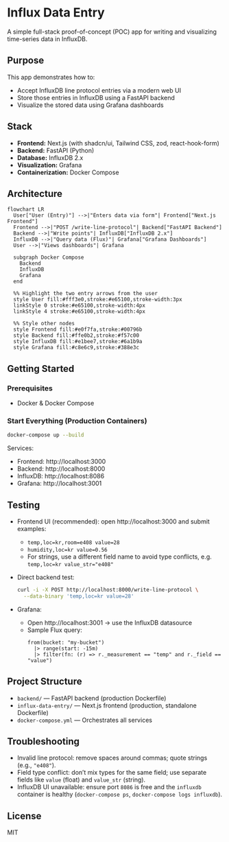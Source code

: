 # Influx Data Entry

A simple full-stack proof-of-concept (POC) app for writing and visualizing time-series data in InfluxDB.

## Purpose
This app demonstrates how to:
- Accept InfluxDB line protocol entries via a modern web UI
- Store those entries in InfluxDB using a FastAPI backend
- Visualize the stored data using Grafana dashboards

## Stack
- **Frontend:** Next.js (with shadcn/ui, Tailwind CSS, zod, react-hook-form)
- **Backend:** FastAPI (Python)
- **Database:** InfluxDB 2.x
- **Visualization:** Grafana
- **Containerization:** Docker Compose

## Architecture
```mermaid
flowchart LR
  User["User (Entry)"] -->|"Enters data via form"| Frontend["Next.js Frontend"]
  Frontend -->|"POST /write-line-protocol"| Backend["FastAPI Backend"]
  Backend -->|"Write points"| InfluxDB["InfluxDB 2.x"]
  InfluxDB -->|"Query data (Flux)"| Grafana["Grafana Dashboards"]
  User -->|"Views dashboards"| Grafana

  subgraph Docker Compose
    Backend
    InfluxDB
    Grafana
  end

  %% Highlight the two entry arrows from the user
  style User fill:#fff3e0,stroke:#e65100,stroke-width:3px
  linkStyle 0 stroke:#e65100,stroke-width:4px
  linkStyle 4 stroke:#e65100,stroke-width:4px

  %% Style other nodes
  style Frontend fill:#e0f7fa,stroke:#00796b
  style Backend fill:#ffe0b2,stroke:#f57c00
  style InfluxDB fill:#e1bee7,stroke:#6a1b9a
  style Grafana fill:#c8e6c9,stroke:#388e3c
```

## Getting Started

### Prerequisites
- Docker & Docker Compose

### Start Everything (Production Containers)
```sh
docker-compose up --build
```
Services:
- Frontend: http://localhost:3000
- Backend:  http://localhost:8000
- InfluxDB: http://localhost:8086
- Grafana:  http://localhost:3001

## Testing
- Frontend UI (recommended): open http://localhost:3000 and submit examples:
  - `temp,loc=kr,room=e408 value=28`
  - `humidity,loc=kr value=0.56`
  - For strings, use a different field name to avoid type conflicts, e.g. `temp,loc=kr value_str="e408"`

- Direct backend test:
  ```sh
  curl -i -X POST http://localhost:8000/write-line-protocol \
    --data-binary 'temp,loc=kr value=28'
  ```

- Grafana:
  - Open http://localhost:3001 → use the InfluxDB datasource
  - Sample Flux query:
    ```
    from(bucket: "my-bucket")
      |> range(start: -15m)
      |> filter(fn: (r) => r._measurement == "temp" and r._field == "value")
    ```

## Project Structure
- `backend/` — FastAPI backend (production Dockerfile)
- `influx-data-entry/` — Next.js frontend (production, standalone Dockerfile)
- `docker-compose.yml` — Orchestrates all services

## Troubleshooting
- Invalid line protocol: remove spaces around commas; quote strings (e.g., `"e408"`).
- Field type conflict: don’t mix types for the same field; use separate fields like `value` (float) and `value_str` (string).
- InfluxDB UI unavailable: ensure port `8086` is free and the `influxdb` container is healthy (`docker-compose ps`, `docker-compose logs influxdb`).

## License
MIT
